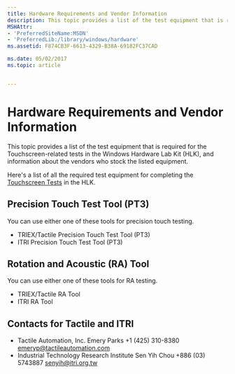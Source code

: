 ```yaml
---
title: Hardware Requirements and Vendor Information
description: This topic provides a list of the test equipment that is required for the Touchscreen-related tests in the Windows Hardware Lab Kit (HLK), and information about the vendors who stock the listed equipment.
MSHAttr:
- 'PreferredSiteName:MSDN'
- 'PreferredLib:/library/windows/hardware'
ms.assetid: F874CB3F-6613-4329-B38A-69182FC37CAD

ms.date: 05/02/2017
ms.topic: article


---
```


# Hardware Requirements and Vendor Information


This topic provides a list of the test equipment that is required for the Touchscreen-related tests in the Windows Hardware Lab Kit (HLK), and information about the vendors who stock the listed equipment.

Here's a list of all the required test equipment for completing the [Touchscreen Tests](touchscreen-tests.md) in the HLK.

## Precision Touch Test Tool (PT3)


You can use either one of these tools for precision touch testing.

-   TRIEX/Tactile Precision Touch Test Tool (PT3)
-   ITRI Precision Touch Test Tool (PT3)

## Rotation and Acoustic (RA) Tool


You can use either one of these tools for RA testing.

-   TRIEX/Tactile RA Tool
-   ITRI RA Tool

## Contacts for Tactile and ITRI


- Tactile Automation, Inc.
  Emery Parks
  +1 (425) 310-8380 
  emeryp@tactileautomation.com 
- Industrial Technology Research Institute
  Sen Yih Chou
  +886 (03) 5743887
  senyih@itri.org.tw

 

 






